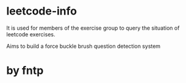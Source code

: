 # leetcode-info

It is used for members of the exercise group to query the situation of leetcode exercises.

Aims to build a force buckle brush question detection system

# by fntp
